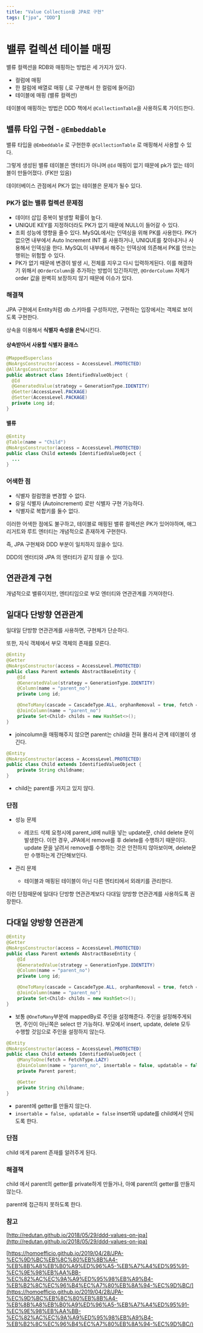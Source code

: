```yaml
---
title: "Value Collection을 JPA로 구현"
tags: ["jpa", "DDD"]
---
```


# 밸류 컬렉션 테이블 매핑 
밸류 컬렉션을 RDB와 매핑하는 방법은 세 가지가 있다. 

* 컬럼에 매핑
* 한 컬럼에 배열로 매핑 (,로 구분해서 한 컬럼에 들어감)
* 테이블에 매핑 (밸류 컬렉션)

테이블에 매핑하는 방법은 DDD 책에서 `@CollectionTable`을 사용하도록 가이드한다. 

## 밸류 타입 구현 - `@Embeddable`
밸류 타입을 `@Embeddable` 로 구현한후 `@CollectionTable` 로 매핑해서 사용할 수 있다.

그렇게 생성된 밸류 테이블은 엔터티가 아니며 `@Id` 매핑이 없기 때문에 pk가 없는 테이블이 만들어졌다. (FK만 있음)

데이터베이스 관점에서 PK가 없는 테이블은 문제가 될수 있다. 

### PK가 없는 밸류 컬렉션 문제점
* 데이터 삽입 중복이 발생할 확률이 높다. 
* UNIQUE KEY를 지정하더라도 PK가 없기 때문에 NULL이 들어갈 수 있다. 
* 조회 성능에 영향을 줄수 있다. 
MySQL에서는 인덱싱을 위해 PK를 사용한다. PK가 없으면 내부에서 Auto Increment INT 를 사용하거나, UNIQUE를 찾아내거나 사용해서 인덱싱을 한다. MySQL이 내부에서 해주는 인덱싱에 의존해서 PK를 안쓰는 행위는 위험할 수 있다. 
* PK가 없기 때문에 변경이 발생 시, 전체를 지우고 다시 입력하게된다. 
이를 해결하기 위해서 `@OrderColumn`을 추가하는 방법이 있긴하지만, `@OrderColumn` 자체가 order  값을 완벽히 보장하지 않기 때문에 이슈가 있다. 

### 해결책
JPA 구현에서 Entity처럼 db 스키마를 구성하지만, 구현하는 입장에서는 객체로 보이도록 구현한다. 

상속을 이용해서 **식별자 속성을 은닉**시킨다.

#### 상속받아서 사용할 식별자 클래스
```java 
@MappedSuperclass
@NoArgsConstructor(access = AccessLevel.PROTECTED)  
@AllArgsConstructor
public abstract class IdentifiedValueObject {  
  @Id  
  @GeneratedValue(strategy = GenerationType.IDENTITY)  
  @Getter(AccessLevel.PACKAGE)
  @Setter(AccessLevel.PACKAGE)
  private Long id;  
}
```

#### 밸류 
```java
@Entity  
@Table(name = "Child")  
@NoArgsConstructor(access = AccessLevel.PROTECTED)  
public class Child extends IdentifiedValueObject {
  ...  
}
```

### 어색한 점
* 식별자 컬럼명을 변경할 수 없다. 
* 유일 식별자 (Autoincrement) 로만 식별자 구현 가능하다. 
* 식별자로 복합키를 둘수 없다. 

이러한 어색한 점에도 불구하고, 테이블로 매핑된 밸류 컬렉션은 PK가 있어야하며, 애그리거트와 루트 엔터티는 개념적으로 존재하게 구현한다. 

즉, JPA 구현체와 DDD 부분이 일치하지 않을수 있다. 

DDD의 엔터티와 JPA 의 엔터티가 같지 않을 수 있다.

## 연관관계 구현 
개념적으로 밸류이지만, 엔티티임으로 부모 엔터티와 연관관계를 가져야한다. 

## 일대다 단방향 연관관계
일대일 단방향 연관관계를 사용하면, 구현체가 단순하다. 

또한, 자식 객체에서 부모 객체의 존재를 모른다. 

```java
@Entity  
@Getter 
@NoArgsConstructor(access = AccessLevel.PROTECTED)    
public class Parent extends AbstractBaseEntity {  
	@Id  
	@GeneratedValue(strategy = GenerationType.IDENTITY)  
	@Column(name = "parent_no")  
	private Long id;

	@OneToMany(cascade = CascadeType.ALL, orphanRemoval = true, fetch = FetchType.LAZY)
	@JoinColumn(name = "parent_no")
	private Set<Child> childs = new HashSet<>();
}
```
* joincolumn을 매핑해주지 않으면 parent는 child을 전혀 몰라서 관계 테이블이 생긴다. 

```java
@Entity
@NoArgsConstructor(access = AccessLevel.PROTECTED)   
public class Child extends IdentifiedValueObject {
	private String childname;
}
```
* child는 parent를 가지고 있지 않다.

### 단점

* 성능 문제
	* 레코드 삭제 요청시에 parent_id에 null을 넣는 update문, child delete 문이 발생한다. 
이런 경우, JPA에서 remove를 후  delete를 수행하기 때문이다. 
update 문을 날려서 remove를 수행하는 것은 안전하지 않아보이며, delete문만 수행하는게 간단해보인다.

* 관리 문제
	* 테이블과 매핑된 테이블이 아닌 다른 엔티티에서 외래키를 관리한다.   

이런 단점때문에 일대다 단방향 연관관계보다 다대일 양방향 연관관계를 사용하도록 권장한다.

## 다대일 양방향 연관관계

```java
@Entity  
@Getter 
@NoArgsConstructor(access = AccessLevel.PROTECTED)    
public class Parent extends AbstractBaseEntity {  
	@Id  
	@GeneratedValue(strategy = GenerationType.IDENTITY)  
	@Column(name = "parent_no")  
	private Long id;

	@OneToMany(cascade = CascadeType.ALL, orphanRemoval = true, fetch = FetchType.LAZY)
	@JoinColumn(name = "parent_no")
	private Set<Child> childs = new HashSet<>();
}
```
* 보통 `@OneToMany`부분에 mappedBy로 주인을 설정해준다. 주인을 설정해주게되면, 주인이 아닌쪽은 select 만 가능하다. 부모에서 insert, update, delete 모두 수행할 것임으로 주인을 설정하지 않는다.

```java
@Entity
@NoArgsConstructor(access = AccessLevel.PROTECTED)   
public class Child extends IdentifiedValueObject {
	@ManyToOne(fetch = FetchType.LAZY)
	@JoinColumn(name = "parent_no", insertable = false, updatable = false)
	private Parent parent;

	@Getter
	private String childname;
}
```
* parent에 getter를 만들지 않는다. 
* `insertable = false, updatable = false` insert와 update를 child에서 안되도록 한다.


### 단점 
child 에게 parent 존재를 알려주게 된다.

### 해결책
child 에서 parent의 getter를 private하게 만들거나, 아예 parent의 getter를 만들지 않는다.

parent에 접근하지 못하도록 한다. 


### 참고 
[http://redutan.github.io/2018/05/29/ddd-values-on-jpa](http://redutan.github.io/2018/05/29/ddd-values-on-jpa)

[https://homoefficio.github.io/2019/04/28/JPA-%EC%9D%BC%EB%8C%80%EB%8B%A4-%EB%8B%A8%EB%B0%A9%ED%96%A5-%EB%A7%A4%ED%95%91-%EC%9E%98%EB%AA%BB-%EC%82%AC%EC%9A%A9%ED%95%98%EB%A9%B4-%EB%B2%8C%EC%96%B4%EC%A7%80%EB%8A%94-%EC%9D%BC/](https://homoefficio.github.io/2019/04/28/JPA-%EC%9D%BC%EB%8C%80%EB%8B%A4-%EB%8B%A8%EB%B0%A9%ED%96%A5-%EB%A7%A4%ED%95%91-%EC%9E%98%EB%AA%BB-%EC%82%AC%EC%9A%A9%ED%95%98%EB%A9%B4-%EB%B2%8C%EC%96%B4%EC%A7%80%EB%8A%94-%EC%9D%BC/)

<!--stackedit_data:
eyJoaXN0b3J5IjpbLTIwNDY5OTg3NTJdfQ==
-->
